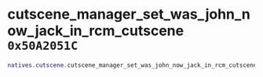 # cutscene_manager_set_was_john_now_jack_in_rcm_cutscene `0x50A2051C`

```lua
natives.cutscene.cutscene_manager_set_was_john_now_jack_in_rcm_cutscene(_unk0 --[[ number ]])
```